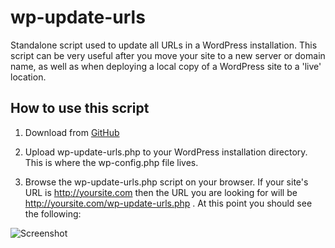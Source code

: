 wp-update-urls
===

Standalone script used to update all URLs in a WordPress installation. This
script can be very useful after you move your site to a new server or domain
name, as well as when deploying a local copy of a WordPress site to a 'live'
location.

## How to use this script

1. Download from
[GitHub](https://github.com/E-NO//github.com/E-NOISE/wp-update-urls/raw/master/wp-update-urls.php)

2. Upload wp-update-urls.php to your WordPress installation directory. This is
where the wp-config.php file lives.

3. Browse the wp-update-urls.php script on your browser. If your site's URL is
http://yoursite.com then the URL you are looking for will be
http://yoursite.com/wp-update-urls.php . At this point you should see the
following:

![Screenshot](https://gith//github.com/E-NOISE/wp-update-urls/raw/master/wp-update-urls.png)

